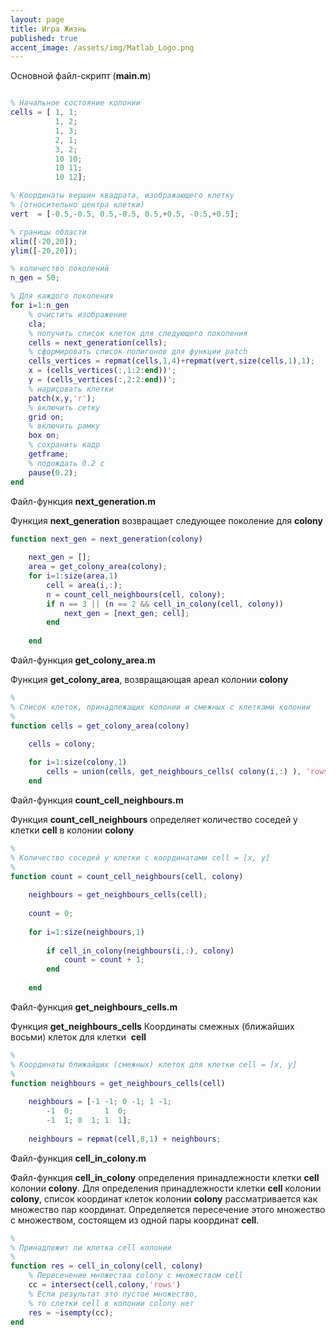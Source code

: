 ```yaml
---
layout: page
title: Игра Жизнь
published: true
accent_image: /assets/img/Matlab_Logo.png
---
```


Основной файл-скрипт (**main.m**)

~~~matlab

% Начальное состояние колонии
cells = [ 1, 1; 
          1, 2;
          1, 3;
          2, 1;
          3, 2;          
          10 10;
          10 11;
          10 12];

% Координаты вершин квадрата, изображающего клетку 
% (относительно центра клетки)
vert  = [-0.5,-0.5, 0.5,-0.5, 0.5,+0.5, -0.5,+0.5];

% границы области
xlim([-20,20]);
ylim([-20,20]);

% количество поколений
n_gen = 50;

% Для каждого поколения
for i=1:n_gen    
    % очистить изображение
    cla;
    % получить список клеток для следующего поколения
    cells = next_generation(cells);
    % сформировать список полигонов для функции patch 
    cells_vertices = repmat(cells,1,4)+repmat(vert,size(cells,1),1);
    x = (cells_vertices(:,1:2:end))';
    y = (cells_vertices(:,2:2:end))';    
    % нарисовать клетки 
    patch(x,y,'r');
    % включить сетку
    grid on;
    % включить рамку
    box on;
    % сохранить кадр
    getframe;
    % подождать 0.2 с
    pause(0.2);
end
~~~

Файл-функция **next_generation.m**

Функция **next_generation** возвращает следующее поколение для **colony** 

~~~matlab
function next_gen = next_generation(colony)
    
    next_gen = [];
    area = get_colony_area(colony);
    for i=1:size(area,1)
        cell = area(i,:);
        n = count_cell_neighbours(cell, colony);
        if n == 3 || (n == 2 && cell_in_colony(cell, colony))
            next_gen = [next_gen; cell];
        end
        
    end
~~~

Файл-функция **get_colony_area.m**

Функция **get_colony_area**, возвращающая ареал колонии **colony**

~~~matlab
%
% Список клеток, принадлежащих колонии и смежных с клетками колонии
%
function cells = get_colony_area(colony)

    cells = colony;
    
    for i=1:size(colony,1)
        cells = union(cells, get_neighbours_cells( colony(i,:) ), 'rows');
    end
~~~

Файл-функция **count_cell_neighbours.m**

Функция **count_cell_neighbours** определяет количество соседей у клетки **cell** в колонии **colony** 

~~~matlab
%
% Количество соседей у клетки с координатами cell = [x, y]
%
function count = count_cell_neighbours(cell, colony)
    
    neighbours = get_neighbours_cells(cell);
    
    count = 0;
    
    for i=1:size(neighbours,1)
        
        if cell_in_colony(neighbours(i,:), colony)
            count = count + 1;
        end
        
    end
~~~

Файл-функция **get_neighbours_cells.m**

Функция **get_neighbours_cells** Координаты смежных (ближайших восьми) клеток для клетки  **cell** 

~~~matlab
%
% Координаты ближайших (смежных) клеток для клетки cell = [x, y]
%
function neighbours = get_neighbours_cells(cell)
    
    neighbours = [-1 -1; 0 -1; 1 -1;
        -1  0;       1  0;
        -1  1; 0  1; 1  1];
    
    neighbours = repmat(cell,8,1) + neighbours;
~~~   

Файл-функция **cell_in_colony.m**

Файл-функция **cell_in_colony** определения принадлежности клетки **cell** колонии **colony**. Для определения принадлежности клетки **cell** колонии **colony**, список координат клеток колонии **colony** рассматривается как множество пар координат. Определяется пересечение этого множество с множеством, состоящем из одной пары координат **cell**. 

~~~matlab
%
% Принадлежит ли клетка cell колонии
%
function res = cell_in_colony(cell, colony)
    % Пересечение множества colony с множеством cell
    сс = intersect(cell,colony,'rows')
    % Если результат это пустое множество, 
    % то слетки cell в колонии colony нет
    res = ~isempty(сс);        
end
~~~
